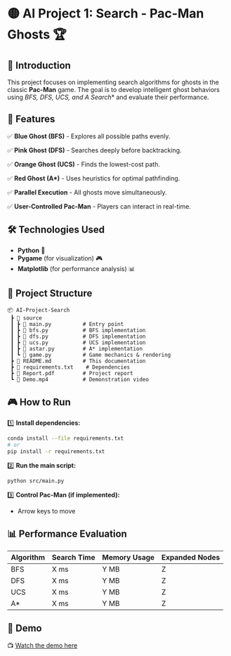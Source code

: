 # 🟡 AI Project 1: Search - Pac-Man Ghosts 🏆

## 📌 Introduction

This project focuses on implementing search algorithms for ghosts in the classic **Pac-Man** game.
The goal is to develop intelligent ghost behaviors using **BFS, DFS, UCS, and A* Search** and evaluate their performance.

## 🚀 Features

✅ **Blue Ghost (BFS)** - Explores all possible paths evenly.

✅ **Pink Ghost (DFS)** - Searches deeply before backtracking.

✅ **Orange Ghost (UCS)** - Finds the lowest-cost path.

✅ **Red Ghost (A\*)** - Uses heuristics for optimal pathfinding.

✅ **Parallel Execution** - All ghosts move simultaneously.

✅ **User-Controlled Pac-Man** - Players can interact in real-time.

## 🛠 Technologies Used

- **Python** 🐍
- **Pygame** (for visualization) 🎮
- **Matplotlib** (for performance analysis) 📊

## 📂 Project Structure

```plaintext
📦 AI-Project-Search
 ┣ 📂 source
 ┃ ┣ 📜 main.py          # Entry point
 ┃ ┣ 📜 bfs.py           # BFS implementation
 ┃ ┣ 📜 dfs.py           # DFS implementation
 ┃ ┣ 📜 ucs.py           # UCS implementation
 ┃ ┣ 📜 astar.py         # A* implementation
 ┃ ┗ 📜 game.py          # Game mechanics & rendering
 ┣ 📜 README.md          # This documentation
 ┣ 📜 requirements.txt    # Dependencies
 ┣ 📜 Report.pdf         # Project report
 ┗ 📜 Demo.mp4           # Demonstration video
```

## 🎮 How to Run

1️⃣ **Install dependencies:**

```bash
conda install --file requirements.txt
# or
pip install -r requirements.txt
```

2️⃣ **Run the main script:**

```bash
python src/main.py
```

3️⃣ **Control Pac-Man (if implemented):**

- Arrow keys to move

## 📊 Performance Evaluation

| Algorithm  | Search Time | Memory Usage | Expanded Nodes |
|------------|------------|--------------|----------------|
| BFS        | X ms       | Y MB         | Z              |
| DFS        | X ms       | Y MB         | Z              |
| UCS        | X ms       | Y MB         | Z              |
| A*         | X ms       | Y MB         | Z              |

## 🎥 Demo

📺 [Watch the demo here](#)
